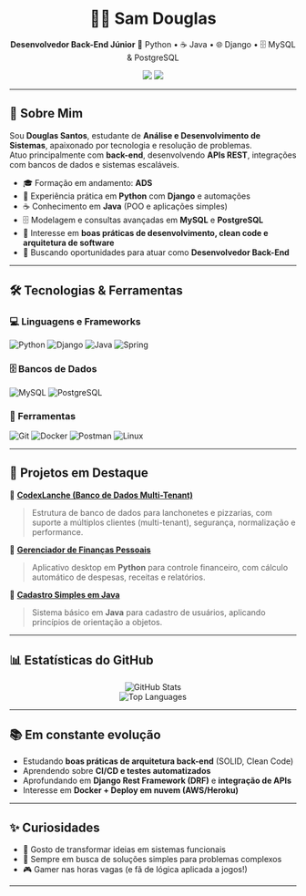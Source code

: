 <h1 align="center">👨‍💻 Sam Douglas</h1>
<p align="center">
  <strong>Desenvolvedor Back-End Júnior</strong>  
  🐍 Python • ☕ Java • 🌐 Django • 🗄️ MySQL & PostgreSQL
</p>

<p align="center">
  <a href="https://linkedin.com/in/sam-douglas-6076b91b8"><img src="https://img.shields.io/badge/LinkedIn-SamDouglas-0A66C2?style=flat&logo=linkedin&logoColor=white"></a>
  <a href="https://github.com/okingsaam"><img src="https://img.shields.io/badge/GitHub-okingsaam-181717?style=flat&logo=github&logoColor=white"></a>
</p>

---

## 🧠 Sobre Mim  

Sou **Douglas Santos**, estudante de **Análise e Desenvolvimento de Sistemas**, apaixonado por tecnologia e resolução de problemas.  
Atuo principalmente com **back-end**, desenvolvendo **APIs REST**, integrações com bancos de dados e sistemas escaláveis.  

- 🎓 Formação em andamento: **ADS**  
- 🐍 Experiência prática em **Python** com **Django** e automações  
- ☕ Conhecimento em **Java** (POO e aplicações simples)  
- 🗄️ Modelagem e consultas avançadas em **MySQL** e **PostgreSQL**  
- 🚀 Interesse em **boas práticas de desenvolvimento, clean code e arquitetura de software**  
- 🔎 Buscando oportunidades para atuar como **Desenvolvedor Back-End**  

---

## 🛠️ Tecnologias & Ferramentas  

### 💻 Linguagens e Frameworks
![Python](https://img.shields.io/badge/-Python-3776AB?style=flat&logo=python&logoColor=white)
![Django](https://img.shields.io/badge/-Django-092E20?style=flat&logo=django&logoColor=white)
![Java](https://img.shields.io/badge/-Java-007396?style=flat&logo=java&logoColor=white)
![Spring](https://img.shields.io/badge/-Spring-6DB33F?style=flat&logo=spring&logoColor=white)

### 🗄️ Bancos de Dados
![MySQL](https://img.shields.io/badge/-MySQL-4479A1?style=flat&logo=mysql&logoColor=white)
![PostgreSQL](https://img.shields.io/badge/-PostgreSQL-336791?style=flat&logo=postgresql&logoColor=white)

### 🧰 Ferramentas
![Git](https://img.shields.io/badge/-Git-F05032?style=flat&logo=git&logoColor=white)
![Docker](https://img.shields.io/badge/-Docker-2496ED?style=flat&logo=docker&logoColor=white)
![Postman](https://img.shields.io/badge/-Postman-FF6C37?style=flat&logo=postman&logoColor=white)
![Linux](https://img.shields.io/badge/-Linux-FCC624?style=flat&logo=linux&logoColor=black)

---

## 📂 Projetos em Destaque  

🔹 [**CodexLanche (Banco de Dados Multi-Tenant)**](https://github.com/okingsaam/CodexLanche-SQL)  
> Estrutura de banco de dados para lanchonetes e pizzarias, com suporte a múltiplos clientes (multi-tenant), segurança, normalização e performance.  

🔹 [**Gerenciador de Finanças Pessoais**](https://github.com/okingsaam/Finance-Manager)  
> Aplicativo desktop em **Python** para controle financeiro, com cálculo automático de despesas, receitas e relatórios.  

🔹 [**Cadastro Simples em Java**](https://github.com/okingsaam/Cadastro-simples-java)  
> Sistema básico em **Java** para cadastro de usuários, aplicando princípios de orientação a objetos.  

---

## 📊 Estatísticas do GitHub  

<p align="center">
  <img src="https://github-readme-stats.vercel.app/api?username=okingsaam&show_icons=true&theme=radical&count_private=true" alt="GitHub Stats">
  <br>
  <img src="https://github-readme-stats.vercel.app/api/top-langs/?username=okingsaam&layout=compact&theme=radical" alt="Top Languages">
</p>

---

## 📚 Em constante evolução  

- Estudando **boas práticas de arquitetura back-end** (SOLID, Clean Code)  
- Aprendendo sobre **CI/CD e testes automatizados**  
- Aprofundando em **Django Rest Framework (DRF)** e **integração de APIs**  
- Interesse em **Docker + Deploy em nuvem (AWS/Heroku)**  

---

## ✨ Curiosidades  

- 🎯 Gosto de transformar ideias em sistemas funcionais  
- 🧩 Sempre em busca de soluções simples para problemas complexos  
- 🎮 Gamer nas horas vagas (e fã de lógica aplicada a jogos!)  

---
